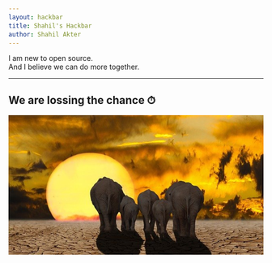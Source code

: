 ```yaml
---
layout: hackbar
title: Shahil's Hackbar
author: Shahil Akter
---
```


I am new to open source.<br>
And I believe we can do more together.

---

## We are lossing the chance ⏱

![Test Img](images/shahil_akter.jpg)

